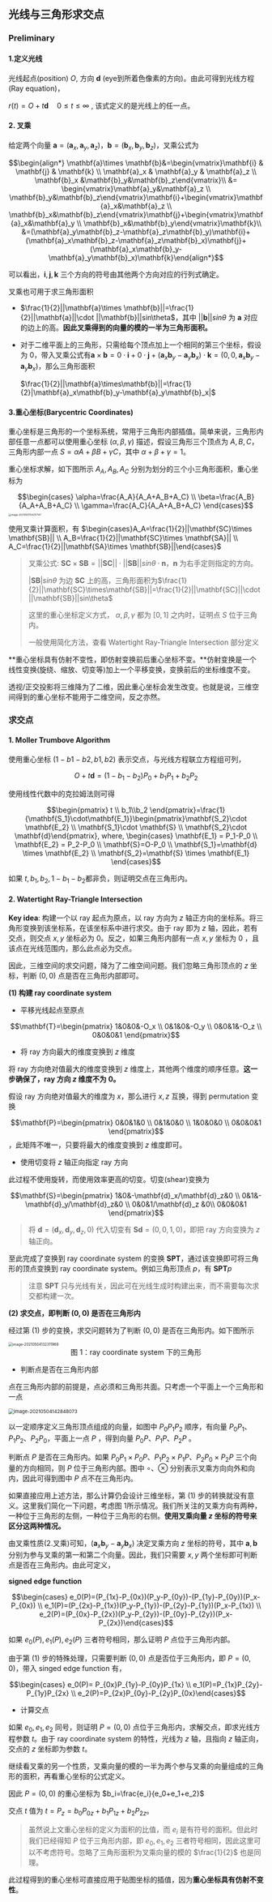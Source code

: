 ## 光线与三角形求交点

### Preliminary

#### 1.定义光线

光线起点(position) $O$, 方向 $\textbf{d}$ (eye到所着色像素的方向)。由此可得到光线方程(Ray equation)，

$r(t)=O+t\textbf{d} \quad 0\leq t\leq \infty$ , 该式定义的是光线上的任一点。

#### 2. 叉乘 

给定两个向量 $\mathbf{a}=(\mathbf{a}_x,\mathbf{a}_y,\mathbf{a}_z)$，$\mathbf{b}=(\mathbf{b}_x,\mathbf{b}_y,\mathbf{b}_z)$，叉乘公式为

$$\begin{align*} \mathbf{a}\times \mathbf{b}&=\begin{vmatrix}\mathbf{i} & \mathbf{j} & \mathbf{k} \\ \mathbf{a}_x & \mathbf{a}_y & \mathbf{a}_z \\ \mathbf{b}_x &\mathbf{b}_y&\mathbf{b}_z\end{vmatrix}\\ &= \begin{vmatrix}\mathbf{a}_y&\mathbf{a}_z \\ \mathbf{b}_y&\mathbf{b}_z\end{vmatrix}\mathbf{i}+\begin{vmatrix}\mathbf{a}_x&\mathbf{a}_z \\ \mathbf{b}_x&\mathbf{b}_z\end{vmatrix}\mathbf{j}+\begin{vmatrix}\mathbf{a}_x&\mathbf{a}_y \\ \mathbf{b}_x&\mathbf{b}_y\end{vmatrix}\mathbf{k}\\ &=(\mathbf{a}_y\mathbf{b}_z-\mathbf{a}_z\mathbf{b}_y)\mathbf{i}+(\mathbf{a}_x\mathbf{b}_z-\mathbf{a}_z\mathbf{b}_x)\mathbf{j}+(\mathbf{a}_x\mathbf{b}_y-\mathbf{a}_y\mathbf{b}_x)\mathbf{k}\end{align*}$$

可以看出，$\mathbf{i},\mathbf{j},\mathbf{k}$ 三个方向的符号由其他两个方向对应的行列式确定。

叉乘也可用于求三角形面积

- $\frac{1}{2}||\mathbf{a}\times \mathbf{b}||=\frac{1}{2}||\mathbf{a}||\cdot ||\mathbf{b}||sin\theta$，其中 $||\mathbf{b}||sin\theta$ 为 $\mathbf{a}$ 对应的边上的高。**因此叉乘得到的向量的模的一半为三角形面积。**

- 对于二维平面上的三角形，只需给每个顶点加上一个相同的第三个坐标，假设为 $0$，带入叉乘公式有$\mathbf{a}\times\mathbf{b}=0\cdot\mathbf{i}+0\cdot\mathbf{j}+(\mathbf{a}_x\mathbf{b}_y-\mathbf{a}_y\mathbf{b}_x)\cdot\mathbf{k}=(0,0,\mathbf{a}_x\mathbf{b}_y-\mathbf{a}_y\mathbf{b}_x)$，那么三角形面积

   $\frac{1}{2}||\mathbf{a}\times\mathbf{b}||=\frac{1}{2}|\mathbf{a}_x\mathbf{b}_y-\mathbf{a}_y\mathbf{b}_x|$

#### 3.重心坐标(Barycentric Coordinates)

重心坐标是三角形的一个坐标系统，常用于三角形内部插值。简单来说，三角形内部任意一点都可以使用重心坐标 $(\alpha,\beta,\gamma)$ 描述，假设三角形三个顶点为 $A,B,C$，三角形内部一点 $S=\alpha A+\beta B+\gamma C$，其中 $\alpha+\beta+\gamma=1$。

重心坐标求解，如下图所示 $A_A,A_B,A_C$ 分别为划分的三个小三角形面积，重心坐标为

$$\begin{cases} \alpha=\frac{A_A}{A_A+A_B+A_C} \\ \beta=\frac{A_B}{A_A+A_B+A_C} \\ \gamma=\frac{A_C}{A_A+A_B+A_C} \end{cases}$$                                                  <img src="Ray-Triangle Intersection.assets/image-20210501154257147.png" alt="image-20210501154257147" style="zoom:33%;" />



使用叉乘计算面积，有 $\begin{cases}A_A=\frac{1}{2}||\mathbf{SC}\times \mathbf{SB}|| \\ A_B=\frac{1}{2}||\mathbf{SC}\times \mathbf{SA}|| \\ A_C=\frac{1}{2}||\mathbf{SA}\times \mathbf{SB}||\end{cases}$

> 叉乘公式: $\mathbf{SC}\times\mathbf{SB}=||\mathbf{SC}||\cdot ||\mathbf{SB}||sin\theta \cdot \mathbf{n}$，$\mathbf{n}$ 为右手定则指定的方向。
>
> $|\mathbf{SB}|sin\theta$ 为边 $\mathbf{SC}$ 上的高，三角形面积为$\frac{1}{2}||\mathbf{SC}\times\mathbf{SB}||=\frac{1}{2}||\mathbf{SC}||\cdot ||\mathbf{SB}||sin\theta$

> 这里的重心坐标定义方式， $\alpha,\beta,\gamma$ 都为 $[0,1]$ 之内时，证明点 $S$ 位于三角内。
>
> 一般使用简化方法，查看 Watertight Ray-Triangle Intersection 部分定义

**重心坐标具有仿射不变性，即仿射变换前后重心坐标不变。**仿射变换是一个线性变换(旋绕、缩放、切变等)加上一个平移变换，变换前后的坐标维度不变。

透视/正交投影将三维降为了二维，因此重心坐标会发生改变。也就是说，三维空间得到的重心坐标不能用于二维空间，反之亦然。

### 求交点

#### 1. Moller Trumbove Algorithm

使用重心坐标 $(1-b1-b2,b1,b2)$ 表示交点，与光线方程联立方程组可列，

$$O+t\textbf{d}=(1-b_1-b_2)P_0+b_1P_1+b_2P_2$$

使用线性代数中的克拉姆法则可得

$$\begin{pmatrix} t \\ b_1\\b_2 \end{pmatrix}=\frac{1}{\mathbf{S_1}\cdot\mathbf{E_1}}\begin{pmatrix}\mathbf{S_2}\cdot \mathbf{E_2} \\ \mathbf{S_1}\cdot \mathbf{S} \\ \mathbf{S_2}\cdot \mathbf{d}\end{pmatrix}, where, \begin{cases} \mathbf{E_1} = P_1-P_0 \\ \mathbf{E_2} = P_2-P_0 \\ \mathbf{S}=O-P_0 \\ \mathbf{S_1}=\mathbf{d} \times \mathbf{E_2} \\ \mathbf{S_2}=\mathbf{S} \times \mathbf{E_1} \end{cases}$$ 

如果 $t, b_1,b_2,1-b_1-b_2$都非负，则证明交点在三角形内。

#### 2. Watertight Ray-Triangle Intersection

**Key idea**: 构建一个以 ray 起点为原点，以 ray 方向为 $z$ 轴正方向的坐标系。将三角形变换到该坐标系，在该坐标系中进行求交。由于 ray 即为 $z$ 轴，因此，若有交点，则交点 $x,y$ 坐标必为 $0$。反之，如果三角形内部有一点 $x,y$ 坐标为 $0$ ，且该点在光线范围内，那么此点必为交点。

因此，三维空间的求交问题，降为了二维空间问题。我们忽略三角形顶点的 $z$ 坐标，判断 $(0,0)$ 点是否在三角形内部即可。

**(1) 构建 ray coordinate system**

- 平移光线起点至原点

$$\mathbf{T}=\begin{pmatrix} 1&0&0&-O_x \\ 0&1&0&-O_y \\ 0&0&1&-O_z \\ 0&0&0&1 \end{pmatrix}$$

- 将 ray 方向最大的维度变换到 $z$ 维度

将 ray 方向绝对值最大的维度变换到 $z$ 维度上，其他两个维度的顺序任意。**这一步确保了，ray 方向 $z$ 维度不为 $0$。**

假设 ray 方向绝对值最大的维度为 $x$，那么进行 $x,z$ 互换，得到 permutation 变换

$$\mathbf{P}=\begin{pmatrix} 0&0&1&0 \\ 0&1&0&0 \\ 1&0&0&0 \\ 0&0&0&1 \end{pmatrix}$$ ，此矩阵不唯一，只要将最大的维度变换到 $z$ 维度即可。

- 使用切变将 $z$ 轴正向指定 ray 方向

此过程不使用旋转，而使用效率更高的切变。切变(shear)变换为

$$\mathbf{S}=\begin{pmatrix} 1&0&-\mathbf{d}_x/\mathbf{d}_z&0 \\ 0&1&-\mathbf{d}_y/\mathbf{d}_z&0 \\ 0&0&1/\mathbf{d}_z &0\\ 0&0&0&1 \end{pmatrix}$$

> 将 $\mathbf{d}=(\mathbf{d}_x,\mathbf{d}_y,\mathbf{d}_z,0)$ 代入切变有 $\mathbf{S}\mathbf{d}=(0, 0, 1,0)$，即把 ray 方向变换为 $z$ 轴正向。

至此完成了变换到 ray coordinate system 的变换 $\mathbf{SPT}$，通过该变换即可将三角形的顶点变换到 ray coordinate system。例如三角形顶点 $p$，有 $\mathbf{SPT}p$

> 注意 $\mathbf{SPT}$ 只与光线有关，因此可在光线生成时构建出来，而不需要每次求交都构建一次。

**(2) 求交点，即判断 $(0,0)$ 是否在三角形内**

经过第 (1) 步的变换，求交问题转为了判断 $(0,0)$ 是否在三角形内。如下图所示

<img src="Ray-Triangle Intersection.assets/image-20210504132311969.png" alt="image-20210504132311969" style="zoom: 50%;" />

<center>图 1：ray coordinate system 下的三角形</center>

- 判断点是否在三角形内部

点在三角形内部的前提是，点必须和三角形共面。只考虑一个平面上一个三角形和一点

<img src="Ray-Triangle Intersection.assets/image-20210504142848073.png" alt="image-20210504142848073" style="zoom:67%;" />

以一定顺序定义三角形顶点组成的向量，如图中 $P_0P_1P_2$ 顺序，有向量 $P_0P_1$、$P_1P_2$、$P_2P_0$，平面上一点 $P$ ，得到向量 $P_0P$、$P_1P$、$P_2P$ 。

判断点 $P$ 是否在三角形内。如果 $P_0P_1\times P_0P$、$P_1P_2\times P_1P$、$P_2P_0\times P_2P$ 三个向量的方向相同，则 $P$ 位于三角形内部。图中 $\circ$、$\otimes$ 分别表示叉乘方向向外和向内，因此可得到图中 $P$ 点不在三角形内。

如果直接应用上述方法，那么计算仍会设计三维坐标，第 (1) 步的转换就没有意义。这里我们简化一下问题，考虑图 1所示情况。我们所关注的叉乘方向有两种，一种位于三角形的左侧，一种位于三角形的右侧。**使用叉乘向量 $z$ 坐标的符号来区分这两种情况。**

由叉乘性质(2.叉乘)可知，$(\mathbf{a}_x\mathbf{b}_y-\mathbf{a}_y\mathbf{b}_x)$ 决定叉乘方向 $z$ 坐标的符号，其中 $\mathbf{a},\mathbf{b}$ 分别为参与叉乘的第一和第二个向量。因此，我们只需要 $x,y$ 两个坐标即可判断点是否在三角形内。由此可定义，

 **signed edge function**

$$\begin{cases} e_0(P)=(P_{1x}-P_{0x})(P_y-P_{0y})-(P_{1y}-P_{0y})(P_x-P_{0x}) \\  e_1(P)=(P_{2x}-P_{1x})(P_y-P_{1y})-(P_{2y}-P_{1y})(P_x-P_{1x}) \\ e_2(P)=(P_{0x}-P_{2x})(P_y-P_{2y})-(P_{0y}-P_{2y})(P_x-P_{2x})\end{cases}$$

如果 $e_0(P),e_1(P),e_2(P)$ 三者符号相同，那么证明 $P$ 点位于三角形内部。

由于第 (1) 步的特殊处理，只需要判断 $(0,0)$ 点是否位于三角形内，即 $P=(0,0)$，带入 singed edge function 有，

$$\begin{cases} e_0(P)=	P_{0x}P_{1y}-P_{0y}P_{1x} \\  e_1(P)=P_{1x}P_{2y}-P_{1y}P_{2x} \\ e_2(P)=P_{2x}P_{0y}-P_{2y}P_{0x}\end{cases}$$

- 计算交点

如果 $e_0,e_1,e_2$ 同号，则证明 $P=(0,0)$ 点位于三角形内，求解交点，即求光线方程参数 $t$。由于 ray coordinate system 的特性，光线为 $z$ 轴，且指向 $z$ 轴正向，交点的 $z$ 坐标即为参数 $t$。

继续看叉乘的另一个性质，叉乘向量的模的一半为两个参与叉乘的向量组成的三角形的面积，再看重心坐标的公式定义。

因此 $P=(0,0)$ 的重心坐标为 $b_i=\frac{e_i}{e_0+e_1+e_2}$

交点 $t$ 值为 $t=P_z=b_0P_{0z}+b_1P_{1z}+b_2P_{2z}$。

> 虽然说上文重心坐标的定义为面积的比值，而 $e_i$ 是有符号的面积。但此时我们已经得知 $P$ 位于三角形内部，即 $e_0,e_1,e_2$ 三者符号相同，因此这里可以不考虑符号。忽略了三角形面积为叉乘向量的模的 $\frac{1}{2}$ 也是同理。

此过程得到的重心坐标可直接应用于贴图坐标的插值，因为**重心坐标具有仿射不变性**。








